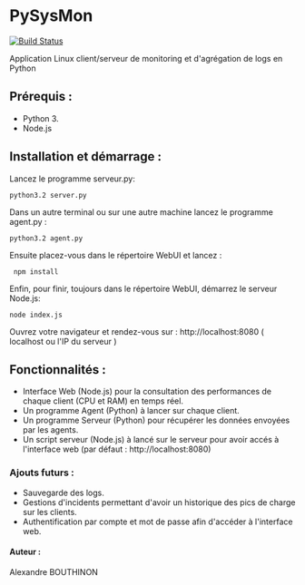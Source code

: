 # PySysMon

[![Build Status](https://travis-ci.org/alexandrebouthinon/PySysMon.svg?branch=master)](https://travis-ci.org/alexandrebouthinon/PySysMon)

Application Linux client/serveur de monitoring et d'agrégation de logs en Python


## Prérequis : 

- Python 3.
- Node.js

## Installation et démarrage :
Lancez le programme serveur.py:

<code>python3.2 server.py</code>

Dans un autre terminal ou sur une autre machine lancez le programme agent.py :

<code>python3.2 agent.py</code>

Ensuite placez-vous dans le répertoire WebUI et lancez :

<code> npm install </code>

Enfin, pour finir,  toujours dans le répertoire WebUI, démarrez le serveur Node.js:

<code>node index.js</code>


Ouvrez votre navigateur et rendez-vous sur : http://localhost:8080 ( localhost ou l'IP du serveur )

## Fonctionnalités : 

- Interface Web (Node.js) pour la consultation des performances de chaque client (CPU et RAM) en temps réel.
- Un programme Agent (Python) à lancer sur chaque client.
- Un programme Serveur (Python) pour récupérer les données envoyées par les agents.
- Un script serveur (Node.js) à lancé sur le serveur pour avoir accés à l'interface web (par défaut : http://localhost:8080)

### Ajouts futurs :  

- Sauvegarde des logs.
- Gestions d'incidents permettant d'avoir un historique des pics de charge sur les clients.
- Authentification par compte et mot de passe afin d'accéder à l'interface web.


#### Auteur : 

Alexandre BOUTHINON  

